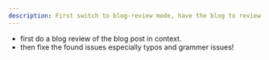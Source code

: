 ```yaml
---
description: First switch to blog-review mode, have the blog to review in context
---
```


- first do a blog review of the blog post in context.
- then fixe the found issues especially typos and grammer issues!
